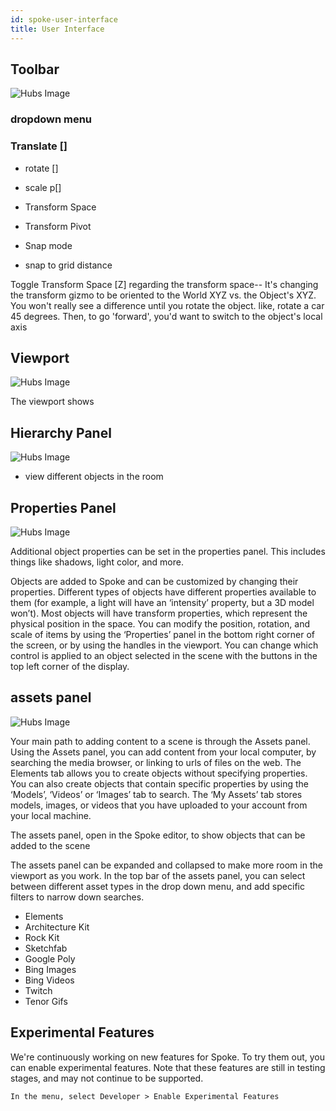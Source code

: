 ```yaml
---
id: spoke-user-interface
title: User Interface
---
```




## Toolbar
![Hubs Image](../img/spoke-user-interface.png)



### dropdown menu
### Translate []
* rotate []
* scale p[]

* Transform Space

* Transform Pivot

* Snap mode
 - snap to grid distance






Toggle Transform Space [Z]
regarding the transform space-- It's changing the transform gizmo to be oriented to the World XYZ vs. the Object's XYZ. You won't really see a difference until you rotate the object.
like, rotate a car 45 degrees. Then, to go 'forward', you'd want to switch to the object's local axis


## Viewport
![Hubs Image](../img/spoke-user-interface.png)


The viewport shows 


## Hierarchy Panel
![Hubs Image](../img/spoke-user-interface.png)
* view different objects in the room



## Properties Panel
![Hubs Image](../img/spoke-user-interface.png)

Additional object properties can be set in the properties panel. This includes things like shadows, light color, and more.

Objects are added to Spoke and can be customized by changing their properties. Different types of objects have different properties available to them (for example, a light will have an ‘intensity’ property, but a 3D model won’t). Most objects will have transform properties, which represent the physical position in the space. You can modify the position, rotation, and scale of items by using the ‘Properties’ panel in the bottom right corner of the screen, or by using the handles in the viewport. You can change which control is applied to an object selected in the scene with the buttons in the top left corner of the display.



## assets panel
![Hubs Image](../img/spoke-user-interface.png)

Your main path to adding content to a scene is through the Assets panel. Using the Assets panel, you can add content from your local computer, by searching the media browser, or linking to urls of files on the web. The Elements tab allows you to create objects without specifying properties. You can also create objects that contain specific properties by using the ‘Models’, ‘Videos’ or ‘Images’ tab to search. The ‘My Assets’ tab stores models, images, or videos that you have uploaded to your account from your local machine.

The assets panel, open in the Spoke editor, to show objects that can be added to the scene

The assets panel can be expanded and collapsed to make more room in the viewport as you work. In the top bar of the assets panel, you can select between different asset types in the drop down menu, and add specific filters to narrow down searches.

* Elements
* Architecture Kit
* Rock Kit
* Sketchfab
* Google Poly
* Bing Images
* Bing Videos
* Twitch 
* Tenor Gifs




## Experimental Features

We're continuously working on new features for Spoke. To try them out, you can enable experimental features. Note that these features are still in testing stages, and may not continue to be supported.

    In the menu, select Developer > Enable Experimental Features






